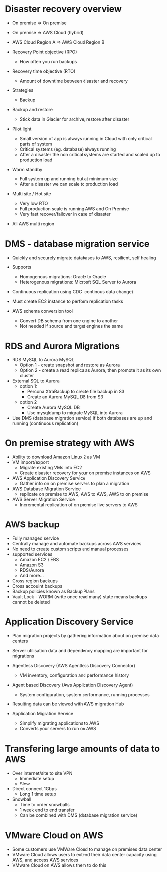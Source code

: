 # Disaster recovery overview

* On premise => On premise
* On premise => AWS Cloud (hybrid)
* AWS Cloud Region A => AWS Cloud Region B

* Recovery Point objective (RPO)
  * How often you run backups
* Recovery time objective (RTO)
  * Amount of downtime between disaster and recovery

* Strategies
  * Backup

* Backup and restore
  * Stick data in Glacier for archive, restore after disaster
* Pilot light
  * Small version of app is always running in Cloud with only critical parts of system
  * Critical systems (eg. database) always running
  * After a disaster the non critical systems are started and scaled up to production load
* Warm standby
  * Full system up and running but at minimum size
  * After a disaster we can scale to production load
* Multi site / Hot site
  * Very low RTO
  * Full production scale is running AWS and On Premise
  * Very fast recover/failover in case of disaster
* All AWS multi region

# DMS - database migration service

* Quickly and securely migrate databases to AWS, resilient, self healing
* Supports
  * Homogenous migrations: Oracle to Oracle
  * Heterogenous migrations: Microsft SQL Server to Aurora
* Continuous replication using CDC (continous data change)
* Must create EC2 instance to perform replication tasks

* AWS schema conversion tool
  * Convert DB schema from one engine to another
  * Not needed if source and target engines the same

# RDS and Aurora Migrations

* RDS MySQL to Aurora MySQL
  * Option 1 - create snapshot and restore as Aurora
  * Option 2 - create a read replica as Aurora, then promote it as its own cluster
* External SQL to Aurora
  * option 1:
    * Percona XtraBackup to create file backup in S3
    * Create an Aurora MySQL DB from S3
  * option 2
    * Create Aurora MySQL DB
    * Use mysqldump to migrate MySQL into Aurora
* Use DMS (database migration service) if both databases are up and running (continuous replication)

# On premise strategy with AWS

* Ability to download Amazon Linux 2 as VM
* VM import/export
  * Migrate existing VMs into EC2
  * Create disaster recovery for your on premise instances on AWS
* AWS Application Discovery Service
  * Gather info on on premise servers to plan a migration
* AWS Database Migration Service
  * replicate on premise to AWS, AWS to AWS, AWS to on premise
* AWS Server Migration Service
  * Incremental replication of on premise live servers to AWS   

# AWS backup

* Fully managed service
* Centrally manage and automate backups across AWS services
* No need to create custom scripts and manual processes
* supported services
  * Amazon EC2 / EBS
  * Amazon S3
  * RDS/Aurora
  * And more...
* Cross region backups
* Cross accouint backups
* Backup policies known as Backup Plans
* Vault Lock - WORM (write once read many) state means backups cannot be deleted

# Application Discovery Service

* Plan migration projects by gathering information about on premise data centers
* Server utilisation data and dependency mapping are important for migrations

* Agentless Discovery (AWS Agentless Discovery Connector)
  * VM inventory, configuration and performance history
* Agent based Discovery (Aws Application Discovery Agent)
  * System configuration, system performance, running processes
* Resulting data can be viewed with AWS migration Hub

* Application Migration Service
  * Simplify migrating applications to AWS
  * Converts your servers to run on AWS

# Transfering large amounts of data to AWS

* Over internet/site to site VPN
  * Immediate setup
  * Slow
* Direct connect 1Gbps
  * Long 1 time setup
* Snowball
  * Time to order snowballs
  * 1 week end to end transfer
  * Can be combined with DMS (database migration service)

# VMware Cloud on AWS

* Some customers use VMWare Cloud to manage on premises data center
* VMware Cloud allows users to extend their data center capacity using AWS, and access AWS services
* VMware Cloud on AWS allows them to do this